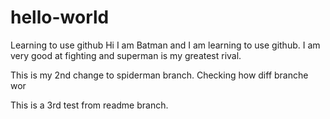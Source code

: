 # hello-world
Learning to use github
Hi I am Batman and I am learning to use github.
I am very good at fighting and superman is my greatest rival.

This is my 2nd change to spiderman branch.
Checking how diff branche wor

This is a 3rd test from readme branch.